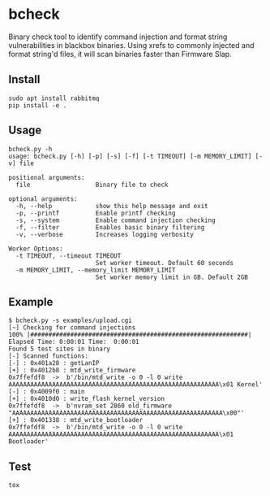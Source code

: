 # bcheck

Binary check tool to identify command injection and format string vulnerabilities in blackbox binaries. Using xrefs to commonly injected and format string'd files, it will scan binaries faster than Firmware Slap.

## Install

```
sudo apt install rabbitmq
pip install -e .
```

## Usage
```
bcheck.py -h
usage: bcheck.py [-h] [-p] [-s] [-f] [-t TIMEOUT] [-m MEMORY_LIMIT] [-v] file

positional arguments:
  file                  Binary file to check

optional arguments:
  -h, --help            show this help message and exit
  -p, --printf          Enable printf checking
  -s, --system          Enable command injection checking
  -f, --filter          Enables basic binary filtering
  -v, --verbose         Increases logging verbosity

Worker Options:
  -t TIMEOUT, --timeout TIMEOUT
                        Set worker timeout. Default 60 seconds
  -m MEMORY_LIMIT, --memory_limit MEMORY_LIMIT
                        Set worker memory limit in GB. Default 2GB
```

## Example

```
$ bcheck.py -s examples/upload.cgi
[~] Checking for command injections
100% |############################################################| Elapsed Time: 0:00:01 Time:  0:00:01
Found 5 test sites in binary
[-] Scanned functions:
[-] : 0x401a28 : getLanIP
[+] : 0x4012b8 : mtd_write_firmware
0x7ffefdf8	->	b'/bin/mtd_write -o 0 -l 0 write AAAAAAAAAAAAAAAAAAAAAAAAAAAAAAAAAAAAAAAAAAAAAAAAAAAAAAAAAA\x01 Kernel'
[-] : 0x4009f0 : main
[+] : 0x4010d0 : write_flash_kernel_version
0x7ffefdf8	->	b'nvram_set 2860 old_firmware "AAAAAAAAAAAAAAAAAAAAAAAAAAAAAAAAAAAAAAAAAAAAAAAAAAAAAAAAAA\x00"'
[+] : 0x401338 : mtd_write_bootloader
0x7ffefdf8	->	b'/bin/mtd_write -o 0 -l 0 write AAAAAAAAAAAAAAAAAAAAAAAAAAAAAAAAAAAAAAAAAAAAAAAAAAAAAAAAAA\x01 Bootloader'

```

## Test

```bash
tox
```